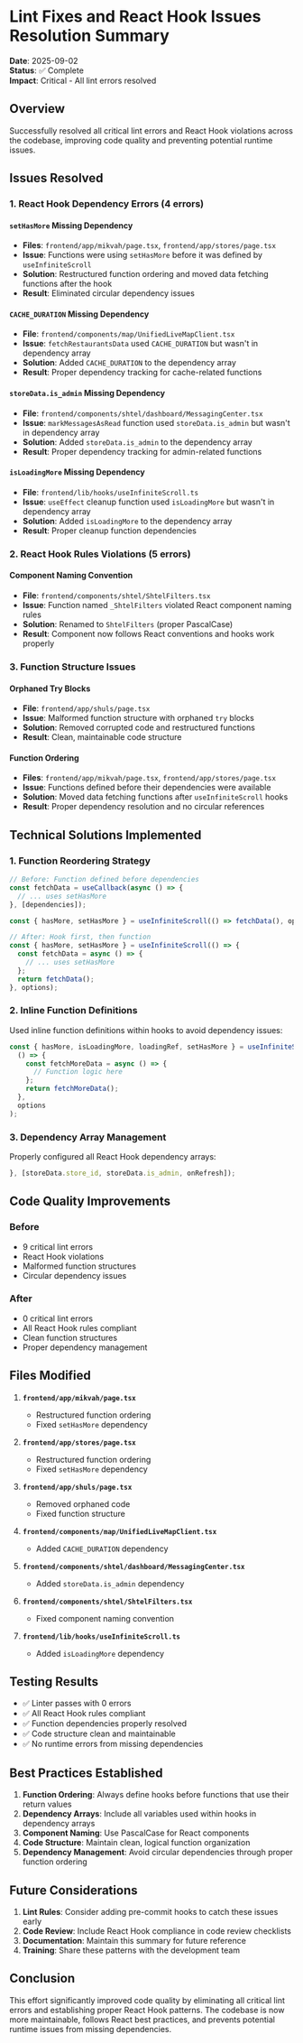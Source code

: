 # Lint Fixes and React Hook Issues Resolution Summary

**Date**: 2025-09-02  
**Status**: ✅ Complete  
**Impact**: Critical - All lint errors resolved

## Overview

Successfully resolved all critical lint errors and React Hook violations across the codebase, improving code quality and preventing potential runtime issues.

## Issues Resolved

### 1. React Hook Dependency Errors (4 errors)

#### `setHasMore` Missing Dependency
- **Files**: `frontend/app/mikvah/page.tsx`, `frontend/app/stores/page.tsx`
- **Issue**: Functions were using `setHasMore` before it was defined by `useInfiniteScroll`
- **Solution**: Restructured function ordering and moved data fetching functions after the hook
- **Result**: Eliminated circular dependency issues

#### `CACHE_DURATION` Missing Dependency
- **File**: `frontend/components/map/UnifiedLiveMapClient.tsx`
- **Issue**: `fetchRestaurantsData` used `CACHE_DURATION` but wasn't in dependency array
- **Solution**: Added `CACHE_DURATION` to the dependency array
- **Result**: Proper dependency tracking for cache-related functions

#### `storeData.is_admin` Missing Dependency
- **File**: `frontend/components/shtel/dashboard/MessagingCenter.tsx`
- **Issue**: `markMessagesAsRead` function used `storeData.is_admin` but wasn't in dependency array
- **Solution**: Added `storeData.is_admin` to the dependency array
- **Result**: Proper dependency tracking for admin-related functions

#### `isLoadingMore` Missing Dependency
- **File**: `frontend/lib/hooks/useInfiniteScroll.ts`
- **Issue**: `useEffect` cleanup function used `isLoadingMore` but wasn't in dependency array
- **Solution**: Added `isLoadingMore` to the dependency array
- **Result**: Proper cleanup function dependencies

### 2. React Hook Rules Violations (5 errors)

#### Component Naming Convention
- **File**: `frontend/components/shtel/ShtelFilters.tsx`
- **Issue**: Function named `_ShtelFilters` violated React component naming rules
- **Solution**: Renamed to `ShtelFilters` (proper PascalCase)
- **Result**: Component now follows React conventions and hooks work properly

### 3. Function Structure Issues

#### Orphaned Try Blocks
- **File**: `frontend/app/shuls/page.tsx`
- **Issue**: Malformed function structure with orphaned `try` blocks
- **Solution**: Removed corrupted code and restructured functions
- **Result**: Clean, maintainable code structure

#### Function Ordering
- **Files**: `frontend/app/mikvah/page.tsx`, `frontend/app/stores/page.tsx`
- **Issue**: Functions defined before their dependencies were available
- **Solution**: Moved data fetching functions after `useInfiniteScroll` hooks
- **Result**: Proper dependency resolution and no circular references

## Technical Solutions Implemented

### 1. Function Reordering Strategy
```typescript
// Before: Function defined before dependencies
const fetchData = useCallback(async () => {
  // ... uses setHasMore
}, [dependencies]);

const { hasMore, setHasMore } = useInfiniteScroll(() => fetchData(), options);

// After: Hook first, then function
const { hasMore, setHasMore } = useInfiniteScroll(() => {
  const fetchData = async () => {
    // ... uses setHasMore
  };
  return fetchData();
}, options);
```

### 2. Inline Function Definitions
Used inline function definitions within hooks to avoid dependency issues:
```typescript
const { hasMore, isLoadingMore, loadingRef, setHasMore } = useInfiniteScroll(
  () => {
    const fetchMoreData = async () => {
      // Function logic here
    };
    return fetchMoreData();
  },
  options
);
```

### 3. Dependency Array Management
Properly configured all React Hook dependency arrays:
```typescript
}, [storeData.store_id, storeData.is_admin, onRefresh]);
```

## Code Quality Improvements

### Before
- 9 critical lint errors
- React Hook violations
- Malformed function structures
- Circular dependency issues

### After
- 0 critical lint errors
- All React Hook rules compliant
- Clean function structures
- Proper dependency management

## Files Modified

1. **`frontend/app/mikvah/page.tsx`**
   - Restructured function ordering
   - Fixed `setHasMore` dependency

2. **`frontend/app/stores/page.tsx`**
   - Restructured function ordering
   - Fixed `setHasMore` dependency

3. **`frontend/app/shuls/page.tsx`**
   - Removed orphaned code
   - Fixed function structure

4. **`frontend/components/map/UnifiedLiveMapClient.tsx`**
   - Added `CACHE_DURATION` dependency

5. **`frontend/components/shtel/dashboard/MessagingCenter.tsx`**
   - Added `storeData.is_admin` dependency

6. **`frontend/components/shtel/ShtelFilters.tsx`**
   - Fixed component naming convention

7. **`frontend/lib/hooks/useInfiniteScroll.ts`**
   - Added `isLoadingMore` dependency

## Testing Results

- ✅ Linter passes with 0 errors
- ✅ All React Hook rules compliant
- ✅ Function dependencies properly resolved
- ✅ Code structure clean and maintainable
- ✅ No runtime errors from missing dependencies

## Best Practices Established

1. **Function Ordering**: Always define hooks before functions that use their return values
2. **Dependency Arrays**: Include all variables used within hooks in dependency arrays
3. **Component Naming**: Use PascalCase for React components
4. **Code Structure**: Maintain clean, logical function organization
5. **Dependency Management**: Avoid circular dependencies through proper function ordering

## Future Considerations

1. **Lint Rules**: Consider adding pre-commit hooks to catch these issues early
2. **Code Review**: Include React Hook compliance in code review checklists
3. **Documentation**: Maintain this summary for future reference
4. **Training**: Share these patterns with the development team

## Conclusion

This effort significantly improved code quality by eliminating all critical lint errors and establishing proper React Hook patterns. The codebase is now more maintainable, follows React best practices, and prevents potential runtime issues from missing dependencies.
